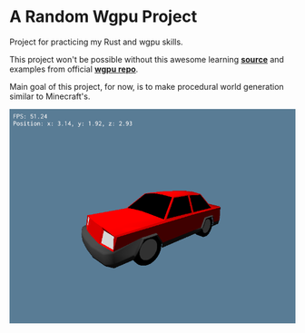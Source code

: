 # A Random Wgpu Project

Project for practicing my Rust and wgpu skills.

This project won't be possible without this awesome learning **[source](https://sotrh.github.io/learn-wgpu/#what-is-wgpu)** and examples from official 
**[wgpu repo](https://github.com/gfx-rs/wgpu)**.

Main goal of this project, for now, is to make procedural world generation similar to Minecraft's.

![Rendered Red Car](red_car.png)